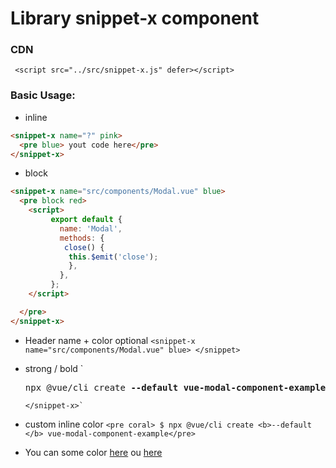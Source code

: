 # Library snippet-x component

### CDN

` <script src="../src/snippet-x.js" defer></script>`

### Basic Usage:

- inline

```html
<snippet-x name="?" pink>
  <pre blue> yout code here</pre>
</snippet-x>
```

- block

```html
<snippet-x name="src/components/Modal.vue" blue>
  <pre block red>
    <script>
         export default {
           name: 'Modal',
           methods: {
            close() {
             this.$emit('close');
             },
           },
         };
    </script>

  </pre>
</snippet-x>
```

- Header name + color optional
  `<snippet-x name="src/components/Modal.vue" blue> </snippet>`

- strong / bold
  ` <snippet-x name="Footer.vue">
  <pre>
  npx @vue/cli create <b>--default vue-modal-component-example</b>
  </pre>
      </snippet-x>`
- custom inline color `<pre coral> $ npx @vue/cli create <b>--default </b> vue-modal-component-example</pre>`

- You can some color [here](https://design.volvocars.com/colour/brand-colours/) ou [here](https://git.geraldox.com/CSS/pages/Web-colors.html)
